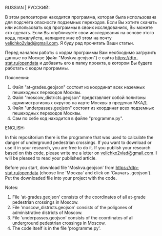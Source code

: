 RUSSIAN | РУССКИЙ:

В этом репозитории находится программа, которая была использована для подсчёта опасности подземных переходов. Если Вы хотите скачать или использовать код программы в своих исследованиях, Вы можете это сделать. Если Вы опубликуете свои исследования на основе этого кода, пожалуйста, напишите мне об этом на почту velichko2vlad@gmail.com. Я буду рад прочитать Ваши статьи.

Перед началом работы с кодом программы Вам необходимо загрузить данные по Москве (файл "Moskva.geojson") с сайта https://dtp-stat.ru/opendata и добавить его в папку проекта, в котором Вы будете работать с кодом программы.

Пояснения:

1. Файл "at-grades.geojson" состоит из координат всех наземных пешеходных переходов Москвы.
2. Файл "moscow_districts.geojson" представляет собой полигоны административных округов на карте Москвы в пределах МКАД.
3. Файл "underpasses.geojson" состоит из координат всех подземных пешеходных переходов Москвы.
4. Сам по себе код находится в файле "programme.py".



ENGLISH:

In this repositorium there is the programme that was used to calculate the danger of underground pedestrian crossings. If you want to download or use it in your research, you are free to do it. If you publish your research based on this code, please write me a letter on velichko2vlad@gmail.com. I will be pleased to read your published article.

Before you start, download file 'Moskva.geojson' from https://dtp-stat.ru/opendata (choose line 'Москва' and click on 'Скачать .geojson'). Put the downloaded file into your project with the code.

Notes:

1. File 'at-grades.geojson' consists of the coordinates of all at-grade pedestrian crossings in Moscow.
2. File 'moscow_districts.geojson' consists of the poligones of administrative districts of Moscow.
3. File 'underpasses.geojson' consists of the coordinates of all underground pedestrian crossings in Moscow.
4. The code itself is in the file 'programme.py'.
